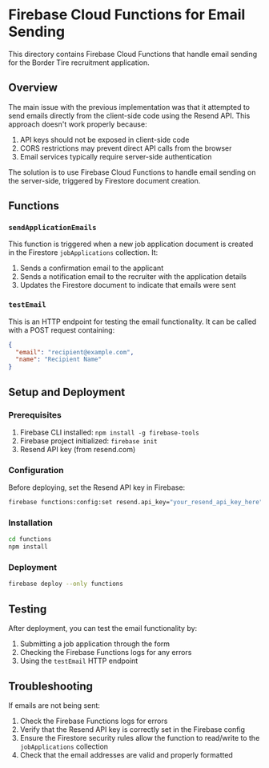 # Firebase Cloud Functions for Email Sending

This directory contains Firebase Cloud Functions that handle email sending for the Border Tire recruitment application.

## Overview

The main issue with the previous implementation was that it attempted to send emails directly from the client-side code using the Resend API. This approach doesn't work properly because:

1. API keys should not be exposed in client-side code
2. CORS restrictions may prevent direct API calls from the browser
3. Email services typically require server-side authentication

The solution is to use Firebase Cloud Functions to handle email sending on the server-side, triggered by Firestore document creation.

## Functions

### `sendApplicationEmails`

This function is triggered when a new job application document is created in the Firestore `jobApplications` collection. It:

1. Sends a confirmation email to the applicant
2. Sends a notification email to the recruiter with the application details
3. Updates the Firestore document to indicate that emails were sent

### `testEmail`

This is an HTTP endpoint for testing the email functionality. It can be called with a POST request containing:

```json
{
  "email": "recipient@example.com",
  "name": "Recipient Name"
}
```

## Setup and Deployment

### Prerequisites

1. Firebase CLI installed: `npm install -g firebase-tools`
2. Firebase project initialized: `firebase init`
3. Resend API key (from resend.com)

### Configuration

Before deploying, set the Resend API key in Firebase:

```bash
firebase functions:config:set resend.api_key="your_resend_api_key_here"
```

### Installation

```bash
cd functions
npm install
```

### Deployment

```bash
firebase deploy --only functions
```

## Testing

After deployment, you can test the email functionality by:

1. Submitting a job application through the form
2. Checking the Firebase Functions logs for any errors
3. Using the `testEmail` HTTP endpoint

## Troubleshooting

If emails are not being sent:

1. Check the Firebase Functions logs for errors
2. Verify that the Resend API key is correctly set in the Firebase config
3. Ensure the Firestore security rules allow the function to read/write to the `jobApplications` collection
4. Check that the email addresses are valid and properly formatted
